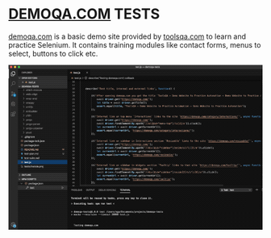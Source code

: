 # [DEMOQA.COM](https://demoqa.com) TESTS

[demoqa.com](https://demoqa.com) is a basic demo site provided by [toolsqa.com](https://www.toolsqa.com) to learn and practice Selenium. It contains training modules like contact forms, menus to select, buttons to click etc.

![Test screen record](test-screen-record.gif)


